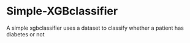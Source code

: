 # Simple-XGBclassifier
A simple xgbclassifier uses a dataset to classify whether a patient has diabetes or not
